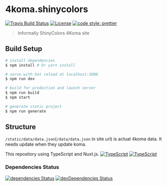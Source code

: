 # 4koma.shinycolors
[![Travis Build Status](https://img.shields.io/travis/shinycolors/4Koma/master.svg?style=flat-square)](https://travis-ci.org/shinycolors/4Koma)
[![License](https://img.shields.io/github/license/shinycolors/4Koma.svg?style=flat-square)](https://github.com/shinycolors/4Koma)
[![code style: prettier](https://img.shields.io/badge/code_style-prettier-ff69b4.svg?style=flat-square)](https://github.com/prettier/prettier)

> Informally ShinyColors 4Koma site

## Build Setup

``` bash
# install dependencies
$ npm install # Or yarn install

# serve with hot reload at localhost:3000
$ npm run dev

# build for production and launch server
$ npm run build
$ npm start

# generate static project
$ npm run generate
```

## Structure
`/static/data/data.json`(`/data/data.json` in site url) is actual 4koma data. It needs update when they update koma.

This repository using TypeScript and Nuxt.js.
[![TypeScript](https://img.shields.io/badge/TypeScript-v2.8-blue.svg?style=flat-square)](https://www.typescriptlang.org/)
[![TypeScript](https://img.shields.io/badge/Nuxt-v1.4-41b883.svg?style=flat-square)](https://www.typescriptlang.org/)

### Dependencies Status
[![dependencies Status](https://img.shields.io/david/shinycolors/4Koma.svg?style=flat-square)](https://david-dm.org/shinycolors/4Koma)
[![devDependencies Status](https://img.shields.io/david/dev/shinycolors/4Koma.svg?style=flat-square)](https://david-dm.org/shinycolors/4Koma?type=dev)